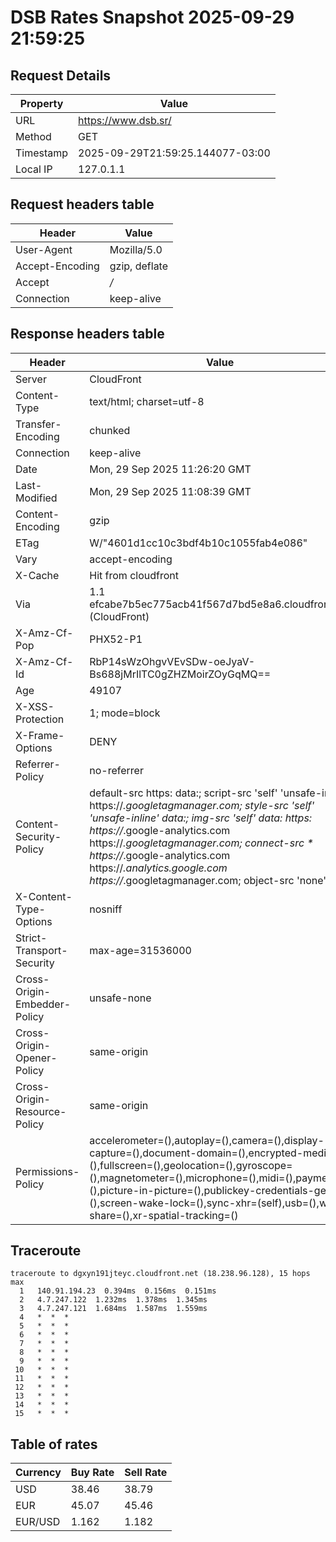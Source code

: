 # DSB Rates Snapshot 2025-09-29 21:59:25
## Request Details

| Property | Value |
|----------|-------|
| URL | https://www.dsb.sr/ |
| Method | GET |
| Timestamp | 2025-09-29T21:59:25.144077-03:00 |
| Local IP | 127.0.1.1 |
    
## Request headers table

| Header | Value |
|--------|-------|
| User-Agent | Mozilla/5.0 |
| Accept-Encoding | gzip, deflate |
| Accept | */* |
| Connection | keep-alive |

    
## Response headers table
| Header | Value |
|--------|-------|
| Server | CloudFront |
| Content-Type | text/html; charset=utf-8 |
| Transfer-Encoding | chunked |
| Connection | keep-alive |
| Date | Mon, 29 Sep 2025 11:26:20 GMT |
| Last-Modified | Mon, 29 Sep 2025 11:08:39 GMT |
| Content-Encoding | gzip |
| ETag | W/"4601d1cc10c3bdf4b10c1055fab4e086" |
| Vary | accept-encoding |
| X-Cache | Hit from cloudfront |
| Via | 1.1 efcabe7b5ec775acb41f567d7bd5e8a6.cloudfront.net (CloudFront) |
| X-Amz-Cf-Pop | PHX52-P1 |
| X-Amz-Cf-Id | RbP14sWzOhgvVEvSDw-oeJyaV-Bs688jMrIlTC0gZHZMoirZOyGqMQ== |
| Age | 49107 |
| X-XSS-Protection | 1; mode=block |
| X-Frame-Options | DENY |
| Referrer-Policy | no-referrer |
| Content-Security-Policy | default-src https: data:; script-src 'self' 'unsafe-inline' https://*.googletagmanager.com; style-src 'self' 'unsafe-inline' data:; img-src 'self' data: https: https://*.google-analytics.com https://*.googletagmanager.com; connect-src * https://*.google-analytics.com https://*.analytics.google.com https://*.googletagmanager.com; object-src 'none' |
| X-Content-Type-Options | nosniff |
| Strict-Transport-Security | max-age=31536000 |
| Cross-Origin-Embedder-Policy | unsafe-none |
| Cross-Origin-Opener-Policy | same-origin |
| Cross-Origin-Resource-Policy | same-origin |
| Permissions-Policy | accelerometer=(),autoplay=(),camera=(),display-capture=(),document-domain=(),encrypted-media=(),fullscreen=(),geolocation=(),gyroscope=(),magnetometer=(),microphone=(),midi=(),payment=(),picture-in-picture=(),publickey-credentials-get=(),screen-wake-lock=(),sync-xhr=(self),usb=(),web-share=(),xr-spatial-tracking=() |

## Traceroute 

```
traceroute to dgxyn191jteyc.cloudfront.net (18.238.96.128), 15 hops max
  1   140.91.194.23  0.394ms  0.156ms  0.151ms 
  2   4.7.247.122  1.232ms  1.378ms  1.345ms 
  3   4.7.247.121  1.684ms  1.587ms  1.559ms 
  4   *  *  * 
  5   *  *  * 
  6   *  *  * 
  7   *  *  * 
  8   *  *  * 
  9   *  *  * 
 10   *  *  * 
 11   *  *  * 
 12   *  *  * 
 13   *  *  * 
 14   *  *  * 
 15   *  *  * 

```


## Table of rates

| Currency | Buy Rate | Sell Rate |
|----------|----------|-----------|
| USD | 38.46 | 38.79 |
| EUR | 45.07 | 45.46 |
| EUR/USD | 1.162 | 1.182 |
